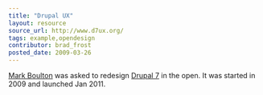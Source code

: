 ```yaml
---
title: "Drupal UX"
layout: resource
source_url: http://www.d7ux.org/
tags: example,opendesign
contributor: brad_frost
posted_date: 2009-03-26
---
```

[Mark Boulton](https://twitter.com/markboulton) was asked to redesign [Drupal 7](http://www.d7ux.org/drupal-7-launches/) in the open. It was started in 2009 and launched Jan 2011.